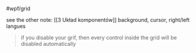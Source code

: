 #wpf/grid

see the other note: [[3 Układ komponentów]]
background, cursor, right/left langues

> if you disable your grif, then every control inside the grid will be disabled automatically












